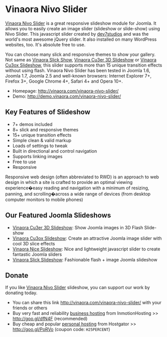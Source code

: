 Vinaora Nivo Slider
===================

[Vinaora Nivo Slider](http://vinaora.com/vinaora-nivo-slider/) is a great responsive slideshow module for Joomla. It allows you to easily create an image slider (slideshow or slide-show) using Nivo Slider. This javascript slider created by [dev7studios](http://nivo.dev7studios.com) and was the world's most awesome jQuery slider. It also installed on many WordPress websites, too. It's absolute free to use.

You can choose many slick and responsive themes to show your gallery. Not same as [Vinaora Slick Show](http://vinaora.com/vinaora-slick-slideshow/), [Vinaora Cu3er 3D Slideshow](http://vinaora.com/vinaora-cu3er-3d-slideshow/) or [Vinaora Cu3ox Slideshow](http://vinaora.com/vinaora-cu3ox-slideshow/), this slider supports more than 15 unique transition effects without using flash. Vinaora Nivo Slider has been tested in Joomla 1.6, Joomla 1.7, Joomla 2.5 and well-known browsers: Internet Explorer 7+, Firefox 3+, Google Chrome 4+, Safari 4+ and Opera 10+.

* Homepage: http://vinaora.com/vinaora-nivo-slider/
* Demo: http://demo.vinaora.com/vinaora-nivo-slider/

Key Features of Slideshow
-------------------------
* 7+ demos included
* 8+ slick and responsive themes
* 15+ unique transition effects
* Simple clean & valid markup
* Loads of settings to tweak
* Built in directional and control navigation
* Supports linking images
* Free to use
* Responsive

Responsive web design (often abbreviated to RWD) is an approach to web design in which a site is crafted to provide an optimal viewing experience�easy reading and navigation with a minimum of resizing, panning, and scrolling�across a wide range of devices (from desktop computer monitors to mobile phones)

Our Featured Joomla Slideshows
------------------------------
* [Vinaora Cu3er 3D Slideshow](http://vinaora.com/vinaora-cu3er-3d-slideshow/): Show Joomla images in 3D Flash Slide-show
* [Vinaora Cu3ox Slideshow](http://vinaora.com/vinaora-cu3ox-slideshow/): Create an attractive Joomla image slider with cool 3D slice effects
* [Vinaora Nice Slideshow](http://vinaora.com/vinaora-nice-slideshow/): Nice and lightweight javascript slider to create fantastic Joomla sliders
* [Vinaora Slick Slideshow](http://vinaora.com/vinaora-slick-slideshow/): Fashionable flash + image Joomla slideshow

Donate
------

If you like [Vinaora Nivo Slider](http://vinaora.com/vinaora-nivo-slider/) slideshow, you can support our work by donating today.

* You can share this link http://vinaora.com/vinaora-nivo-slider/ with your friends or others
* Buy very fast and reliability [business hosting](https://secure1.inmotionhosting.com/cgi-bin/gby/clickthru.cgi?id=vinaora&page=5) from InmotionHosting >> http://goo.gl/dfN4F (recommended)
* Buy cheap and popular [personal hosting](http://secure.hostgator.com/~affiliat/cgi-bin/affiliates/clickthru.cgi?id=vinaora) from Hostgator >> http://goo.gl/PoRVo (coupon code: `H25PERCENT`)